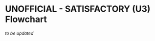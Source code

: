 UNOFFICIAL - SATISFACTORY (U3) Flowchart
========================================
###### to be updated
